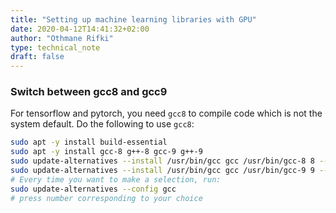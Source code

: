 ```yaml
---
title: "Setting up machine learning libraries with GPU"
date: 2020-04-12T14:41:32+02:00
author: "Othmane Rifki"
type: technical_note
draft: false
---
```

### Switch between gcc8 and gcc9

For tensorflow and pytorch, you need `gcc8` to compile code which is not the system default. Do the following to use `gcc8`:

``` bash 
sudo apt -y install build-essential
sudo apt -y install gcc-8 g++-8 gcc-9 g++-9
sudo update-alternatives --install /usr/bin/gcc gcc /usr/bin/gcc-8 8 --slave /usr/bin/g++ g++ /usr/bin/g++-8
sudo update-alternatives --install /usr/bin/gcc gcc /usr/bin/gcc-9 9 --slave /usr/bin/g++ g++ /usr/bin/g++-9
# Every time you want to make a selection, run:
sudo update-alternatives --config gcc
# press number corresponding to your choice
```


```python

```
